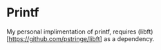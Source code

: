 # Printf
My personal implimentation of printf, requires (libft)[https://github.com/pstringe/libft] as a dependency.
